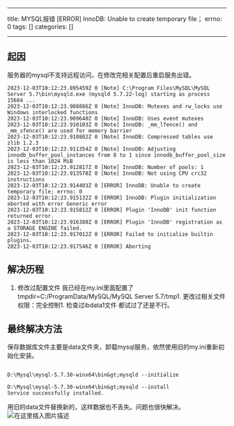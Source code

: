
--- 
title:  MYSQL报错 [ERROR] InnoDB: Unable to create temporary file； errno: 0 
tags: []
categories: [] 

---
## 起因

服务器的mysql不支持远程访问，在修改完相关配置后重启服务出错。

```
2023-12-03T10:12:23.895459Z 0 [Note] C:\Program Files\MySQL\MySQL Server 5.7\bin\mysqld.exe (mysqld 5.7.22-log) starting as process 15684 ...
2023-12-03T10:12:23.908886Z 0 [Note] InnoDB: Mutexes and rw_locks use Windows interlocked functions
2023-12-03T10:12:23.909640Z 0 [Note] InnoDB: Uses event mutexes
2023-12-03T10:12:23.910103Z 0 [Note] InnoDB: _mm_lfence() and _mm_sfence() are used for memory barrier
2023-12-03T10:12:23.910802Z 0 [Note] InnoDB: Compressed tables use zlib 1.2.3
2023-12-03T10:12:23.911354Z 0 [Note] InnoDB: Adjusting innodb_buffer_pool_instances from 8 to 1 since innodb_buffer_pool_size is less than 1024 MiB
2023-12-03T10:12:23.912817Z 0 [Note] InnoDB: Number of pools: 1
2023-12-03T10:12:23.913570Z 0 [Note] InnoDB: Not using CPU crc32 instructions
2023-12-03T10:12:23.914403Z 0 [ERROR] InnoDB: Unable to create temporary file; errno: 0
2023-12-03T10:12:23.915132Z 0 [ERROR] InnoDB: Plugin initialization aborted with error Generic error
2023-12-03T10:12:23.915812Z 0 [ERROR] Plugin 'InnoDB' init function returned error.
2023-12-03T10:12:23.916388Z 0 [ERROR] Plugin 'InnoDB' registration as a STORAGE ENGINE failed.
2023-12-03T10:12:23.917012Z 0 [ERROR] Failed to initialize builtin plugins.
2023-12-03T10:12:23.917546Z 0 [ERROR] Aborting

```

## 解决历程
1. 修改过配置文件 我已经在my.ini里面配置了 tmpdir=C:/ProgramData/MySQL/MySQL Server 5.7/tmp1. 更改过相关文件权限：完全控制1. 检查过ibdata1文件
都试过了还是不行。

## 最终解决方法

保存数据库文件主要是data文件夹，卸载mysql服务，依然使用旧的my.ini重新初始化安装。

```

D:\Mysql\mysql-5.7.30-winx64\bin&gt;mysqld --initialize

D:\Mysql\mysql-5.7.30-winx64\bin&gt;mysqld --install
Service successfully installed.

```

用旧的data文件替换新的，这样数据也不丢失。问题也很快解决。 <img src="https://img-blog.csdnimg.cn/direct/2ad2f7b1efd84f4dba3677647dcb9b2f.png" alt="在这里插入图片描述">
